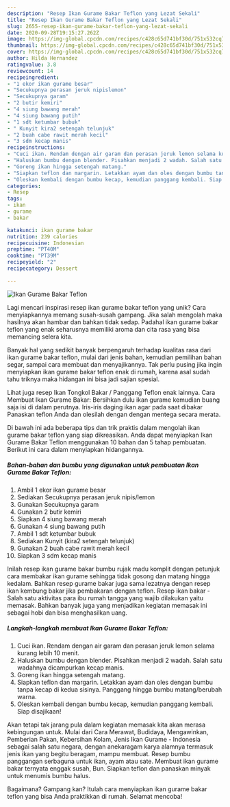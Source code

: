 ```yaml
---
description: "Resep Ikan Gurame Bakar Teflon yang Lezat Sekali"
title: "Resep Ikan Gurame Bakar Teflon yang Lezat Sekali"
slug: 2655-resep-ikan-gurame-bakar-teflon-yang-lezat-sekali
date: 2020-09-28T19:15:27.262Z
image: https://img-global.cpcdn.com/recipes/c428c65d741bf30d/751x532cq70/ikan-gurame-bakar-teflon-foto-resep-utama.jpg
thumbnail: https://img-global.cpcdn.com/recipes/c428c65d741bf30d/751x532cq70/ikan-gurame-bakar-teflon-foto-resep-utama.jpg
cover: https://img-global.cpcdn.com/recipes/c428c65d741bf30d/751x532cq70/ikan-gurame-bakar-teflon-foto-resep-utama.jpg
author: Hilda Hernandez
ratingvalue: 3.8
reviewcount: 14
recipeingredient:
- "1 ekor ikan gurame besar"
- "Secukupnya perasan jeruk nipislemon"
- "Secukupnya garam"
- "2 butir kemiri"
- "4 siung bawang merah"
- "4 siung bawang putih"
- "1 sdt ketumbar bubuk"
- " Kunyit kira2 setengah telunjuk"
- "2 buah cabe rawit merah kecil"
- "3 sdm kecap manis"
recipeinstructions:
- "Cuci ikan. Rendam dengan air garam dan perasan jeruk lemon selama kurang lebih 10 menit."
- "Haluskan bumbu dengan blender. Pisahkan menjadi 2 wadah. Salah satu wadahnya dicampurkan kecap manis."
- "Goreng ikan hingga setengah matang."
- "Siapkan teflon dan margarin. Letakkan ayam dan oles dengan bumbu tanpa kecap di kedua sisinya. Panggang hingga bumbu matang/berubah warna."
- "Oleskan kembali dengan bumbu kecap, kemudian panggang kembali. Siap disajikaan!"
categories:
- Resep
tags:
- ikan
- gurame
- bakar

katakunci: ikan gurame bakar 
nutrition: 239 calories
recipecuisine: Indonesian
preptime: "PT40M"
cooktime: "PT39M"
recipeyield: "2"
recipecategory: Dessert

---
```



![Ikan Gurame Bakar Teflon](https://img-global.cpcdn.com/recipes/c428c65d741bf30d/751x532cq70/ikan-gurame-bakar-teflon-foto-resep-utama.jpg)

Lagi mencari inspirasi resep ikan gurame bakar teflon yang unik? Cara menyiapkannya memang susah-susah gampang. Jika salah mengolah maka hasilnya akan hambar dan bahkan tidak sedap. Padahal ikan gurame bakar teflon yang enak seharusnya memiliki aroma dan cita rasa yang bisa memancing selera kita.

Banyak hal yang sedikit banyak berpengaruh terhadap kualitas rasa dari ikan gurame bakar teflon, mulai dari jenis bahan, kemudian pemilihan bahan segar, sampai cara membuat dan menyajikannya. Tak perlu pusing jika ingin menyiapkan ikan gurame bakar teflon enak di rumah, karena asal sudah tahu triknya maka hidangan ini bisa jadi sajian spesial.

Lihat juga resep Ikan Tongkol Bakar / Panggang Teflon enak lainnya. Cara Membuat Ikan Gurame Bakar: Bersihkan dulu ikan gurame kemudian buang saja isi di dalam perutnya. Iris-iris daging ikan agar pada saat dibakar Panaskan teflon Anda dan olesilah dengan dengan mentega secara merata.


Di bawah ini ada beberapa tips dan trik praktis dalam mengolah ikan gurame bakar teflon yang siap dikreasikan. Anda dapat menyiapkan Ikan Gurame Bakar Teflon menggunakan 10 bahan dan 5 tahap pembuatan. Berikut ini cara dalam menyiapkan hidangannya.

<!--inarticleads1-->

##### Bahan-bahan dan bumbu yang digunakan untuk pembuatan Ikan Gurame Bakar Teflon:

1. Ambil 1 ekor ikan gurame besar
1. Sediakan Secukupnya perasan jeruk nipis/lemon
1. Gunakan Secukupnya garam
1. Gunakan 2 butir kemiri
1. Siapkan 4 siung bawang merah
1. Gunakan 4 siung bawang putih
1. Ambil 1 sdt ketumbar bubuk
1. Sediakan  Kunyit (kira2 setengah telunjuk)
1. Gunakan 2 buah cabe rawit merah kecil
1. Siapkan 3 sdm kecap manis


Inilah resep ikan gurame bakar bumbu rujak madu komplit dengan petunjuk cara membakar ikan gurame sehingga tidak gosong dan matang hingga kedalam. Bahkan resep gurame bakar juga sama lezatnya dengan resep ikan kembung bakar jika pembakaran dengan teflon. Resep ikan bakar - Salah satu aktivitas para ibu rumah tangga yang wajib dilakukan yaitu memasak. Bahkan banyak juga yang menjadikan kegiatan memasak ini sebagai hobi dan bisa menghasilkan uang. 

<!--inarticleads2-->

##### Langkah-langkah membuat Ikan Gurame Bakar Teflon:

1. Cuci ikan. Rendam dengan air garam dan perasan jeruk lemon selama kurang lebih 10 menit.
1. Haluskan bumbu dengan blender. Pisahkan menjadi 2 wadah. Salah satu wadahnya dicampurkan kecap manis.
1. Goreng ikan hingga setengah matang.
1. Siapkan teflon dan margarin. Letakkan ayam dan oles dengan bumbu tanpa kecap di kedua sisinya. Panggang hingga bumbu matang/berubah warna.
1. Oleskan kembali dengan bumbu kecap, kemudian panggang kembali. Siap disajikaan!


Akan tetapi tak jarang pula dalam kegiatan memasak kita akan merasa kebingungan untuk. Mulai dari Cara Merawat, Budidaya, Mengawinkan, Pemberian Pakan, Kebersihan Kolam, Jenis Ikan Gurame - Indonesia sebagai salah satu negara, dengan anekaragam karya alamnya termasuk jenis ikan yang begitu beragam, mampu membuat. Resep bumbu panggangan serbaguna untuk ikan, ayam atau sate. Membuat ikan gurame bakar ternyata enggak susah, Bun. Siapkan teflon dan panaskan minyak untuk menumis bumbu halus. 

Bagaimana? Gampang kan? Itulah cara menyiapkan ikan gurame bakar teflon yang bisa Anda praktikkan di rumah. Selamat mencoba!
